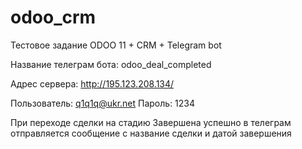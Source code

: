 # odoo_crm
Тестовое задание ODOO 11 + CRM + Telegram bot

Название телеграм бота: odoo_deal_completed

Адрес сервера: http://195.123.208.134/

Пользователь: q1q1q@ukr.net
Пароль: 1234

При переходе сделки на стадию Завершена успешно в
телеграм отправляется сообщение с название сделки и датой завершения
